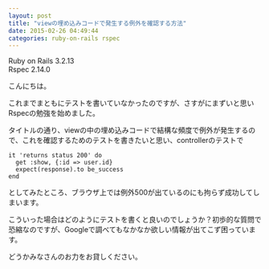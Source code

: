 ```yaml
---
layout: post
title: "viewの埋め込みコードで発生する例外を確認する方法"
date: 2015-02-26 04:49:44
categories: ruby-on-rails rspec
---
```

<p>Ruby on Rails 3.2.13 <br>
Rspec 2.14.0</p>

<p>こんにちは。</p>

<p>これまでまともにテストを書いていなかったのですが、さすがにまずいと思いRspecの勉強を始めました。</p>

<p>タイトルの通り、viewの中の埋め込みコードで結構な頻度で例外が発生するので、これを確認するためのテストを書きたいと思い、controllerのテストで</p>

<pre><code>it 'returns status 200' do
  get :show, {:id =&gt; user.id}
  expect(response).to be_success
end
</code></pre>

<p>としてみたところ、ブラウザ上では例外500が出ているのにも拘らず成功してしまいます。</p>

<p>こういった場合はどのようにテストを書くと良いのでしょうか？初歩的な質問で恐縮なのですが、Googleで調べてもなかなか欲しい情報が出てこず困っています。</p>

<p>どうかみなさんのお力をお貸しください。</p>
